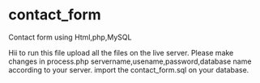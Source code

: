 # contact_form
Contact form using Html,php,MySQL

Hii to run this file upload all the files on the live server.
Please make changes in process.php servername,usename,password,database name according to your server.
import the contact_form.sql on your database.
